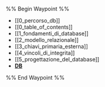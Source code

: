 %% Begin Waypoint %%
- [[0_percorso_db]]
- [[0_table_of_contents]]
- [[1_fondamenti_di_database]]
- [[2_modello_relazionale]]
- [[3_chiavi_primaria_esterna]]
- [[4_vincoli_di_integrita]]
- [[5_progettazione_del_database]]
- **[DB](./DB/DB.md)**

%% End Waypoint %%